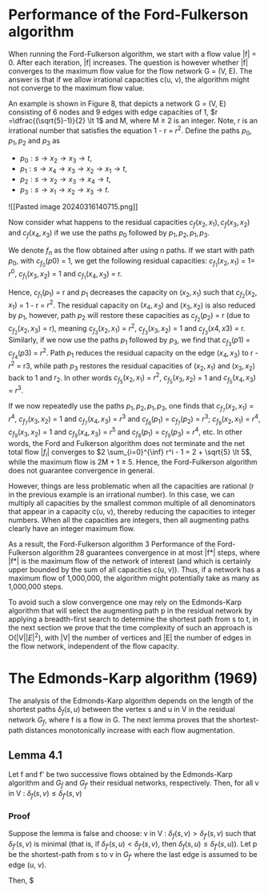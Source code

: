 # Performance of the Ford-Fulkerson algorithm
When running the Ford-Fulkerson algorithm, we start with a flow value |f| = 0. After each iteration, |f| increases. The question is however whether |f| converges to the maximum flow value for the flow network G = (V, E). The answer is that if we allow irrational capacities c(u, v), the algorithm might not converge to the maximum flow value.

An example is shown in Figure 8, that depicts a network G = (V, E) consisting of 6 nodes and 9 edges with edge capacities of 1, $r =\dfrac{(\sqrt{5}-1)}{2} \lt 1$ and M, where M $\ge$ 2 is an integer. Note, r is an irrational number that satisfies the equation 1 - r =  $r^2$. Define the paths $p_0, p_1, p_2$ and $p_3$ as
- $p_0 : s \rightarrow x_2 \rightarrow x_3 \rightarrow t$,
- $p_1 : s \rightarrow x_4 \rightarrow x_3 \rightarrow x_2 \rightarrow x_1 \rightarrow t$,
- $p_2 : s \rightarrow x_2 \rightarrow x_3 \rightarrow x_4 \rightarrow t$,
- $p_3 : s \rightarrow x_1 \rightarrow x_2 \rightarrow x_3 \rightarrow t$.

![[Pasted image 20240316140715.png]]

Now consider what happens to the residual capacities $c_f(x_2, x_1), c_f(x_3, x_2)$ and $c_f(x_4, x_3)$ if we use the paths $p_0$ followed by $p_1, p_2, p_1, p_3$.

We denote $f_n$ as the flow obtained after using n paths. If we start with path $p_0$, with $c_{f_0}(p0)$ = 1, we get the following residual capacities: $c_{f_1}(x_2, x_1)$ = 1= $r^0$, $c_{f_1}(x_3, x_2)$ = 1 and $c_{f_1}(x_4, x_3)$ = r.

Hence, $c_{f_1}(p_1)$ = r and $p_1$ decreases the capacity on $(x_2, x_1)$ such that $c_{f_2}(x_2, x_1)$ = 1 - r = $r^2$. The residual capacity on $(x_4, x_3)$ and ($x_3, x_2$) is also reduced by $p_1$, however, path $p_2$ will restore these capacities as $c_{f_2}(p_2)$ = r (due to $c_{f_2}(x_2, x_3)$ = r), meaning $c_{f_3}(x_2, x_1)$ = $r^2$, $c_{f_3}(x_3, x_2)$ = 1 and $c_{f_3}(x4, x3)$ = r. Similarly, if we now use the paths $p_1$ followed by $p_3$, we find that $c_{f_3}(p1)$ = $c_{f_4}(p3)$ = $r^2$. Path $p_1$ reduces the residual capacity on the edge $(x_4, x_3)$ to r - $r^2$ = r3, while path $p_3$ restores the residual capacities of $(x_2, x_1)$ and $(x_3, x_2)$ back to 1 and $r_2$. In other words $c_{f_5}(x_2, x_1)$ = $r^2$, $c_{f_5}(x_3, x_2)$ = 1 and $c_{f_5}(x_4, x_3)$ = $r^3$.

If we now repeatedly use the paths $p_1, p_2, p_1, p_3$, one finds that $c_{f_7}(x_2, x_1)$ = $r^4$, $c_{f_7}(x_3, x_2)$ = 1 and $c_{f_7}(x_4, x_3)$ = $r^3$ and $c_{f_6}(p_1)$ = $c_{f_7}(p_2)$ = $r^3$; $c_{f_9}(x_2, x_1)$ = $r^4$, $c_{f_9}(x_3, x_2)$ = 1 and $c_{f_9}(x_4, x_3)$ = $r^5$ and $c_{f_8}(p_1)$ = $c_{f_9}(p_3)$ = $r^4$, etc. In other words, the Ford and Fulkerson algorithm does not terminate and the net total flow |$f_i$| converges to $2 \sum_{i=0}^{\inf} r^i - 1 = 2 + \sqrt{5} \lt 5$, while the maximum flow is 2M + 1 $\ge$ 5. Hence, the Ford-Fulkerson algorithm does not guarantee convergence in general.

However, things are less problematic when all the capacities are rational (r in the previous example is an irrational number). In this case, we can multiply all capacities by the smallest common multiple of all denominators that appear in a capacity c(u, v), thereby reducing the capacities to integer numbers. When all the capacities are integers, then all augmenting paths clearly have an integer maximum flow.

As a result, the Ford-Fulkerson algorithm 3 Performance of the Ford-Fulkerson algorithm 28 guarantees convergence in at most |f\*| steps, where |f\*| is the maximum flow of the network of interest (and which is certainly upper bounded by the sum of all capacities c(u, v)). Thus, if a network has a maximum flow of 1,000,000, the algorithm might potentially take as many as 1,000,000 steps.

To avoid such a slow convergence one may rely on the Edmonds-Karp algorithm that will select the augmenting path p in the residual network by applying a breadth-first search to determine the shortest path from s to t, in the next section we prove that the time complexity of such an approach is O(|V|$|E|^2$), with |V| the number of vertices and |E| the number of edges in the flow network, independent of the flow capacity.
# The Edmonds-Karp algorithm (1969)
The analysis of the Edmonds-Karp algorithm depends on the length of the shortest paths $δ_f(s, u)$ between the vertex s and u in V in the residual network $G_f$, where f is a flow in G. The next lemma proves that the shortest-path distances monotonically increase with each flow augmentation.
## Lemma 4.1
Let f and f' be two successive flows obtained by the Edmonds-Karp algorithm and $G_f$ and $G_{f'}$ their residual networks, respectively. Then, for all v in V : $δ_f(s, v) \le δ_{f'}(s, v)$
### Proof
Suppose the lemma is false and choose:
	v in V : $δ_f(s, v) \gt δ_{f'}(s, v)$
such that $δ_{f'}(s, v)$ is minimal (that is, if $δ_{f'}(s, u) \lt δ_{f'}(s, v)$, then $δ_f(s, u) \le δ_{f'}(s, u)$). Let p be the shortest-path from s to v in $G_{f'}$ where the last edge is assumed to be edge (u, v).

Then,
	$


